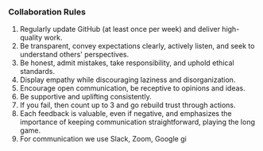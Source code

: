 ### Collaboration Rules

1. Regularly update GitHub (at least once per week) and deliver high-quality work.
2. Be transparent, convey expectations clearly, actively listen, and seek to understand others' perspectives.
3. Be honest, admit mistakes, take responsibility, and uphold ethical standards.
4. Display empathy while discouraging laziness and disorganization.
5. Encourage open communication, be receptive to opinions and ideas.
6. Be supportive and uplifting consistently.
7. If you fail, then count up to 3 and go rebuild trust through actions.
8. Each feedback is valuable, even if negative, and emphasizes the importance of keeping communication straightforward, playing the long game.
9. For communication we use Slack, Zoom, Google
gi
